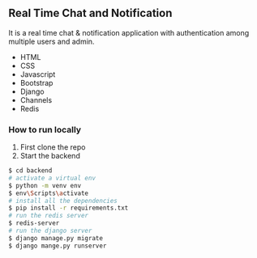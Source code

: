 ## Real Time Chat and Notification

It is a real time chat & notification application with authentication among multiple users and admin.

- HTML
- CSS
- Javascript
- Bootstrap
- Django
- Channels
- Redis

### How to run locally

1. First clone the repo
2. Start the backend

```bash
$ cd backend
# activate a virtual env
$ python -m venv env
$ env\Scripts\activate
# install all the dependencies
$ pip install -r requirements.txt
# run the redis server
$ redis-server
# run the django server
$ django manage.py migrate
$ django mange.py runserver
```
